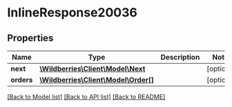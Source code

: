 # InlineResponse20036

## Properties
Name | Type | Description | Notes
------------ | ------------- | ------------- | -------------
**next** | [**\Wildberries\Client\Model\Next**](Next.md) |  | [optional] 
**orders** | [**\Wildberries\Client\Model\Order[]**](Order.md) |  | [optional] 

[[Back to Model list]](../../README.md#documentation-for-models) [[Back to API list]](../../README.md#documentation-for-api-endpoints) [[Back to README]](../../README.md)

